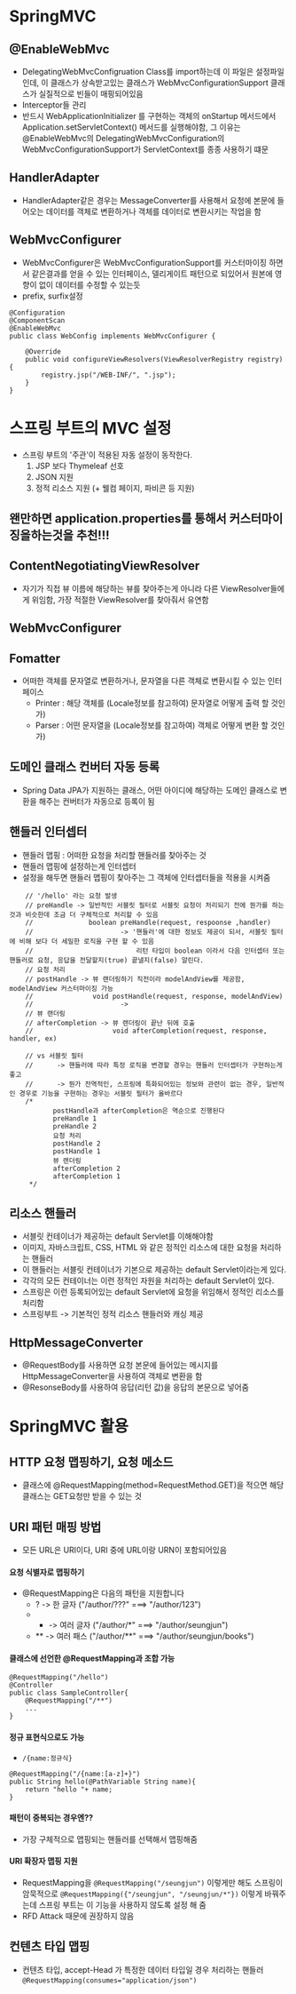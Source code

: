 # SpringMVC

## @EnableWebMvc
- DelegatingWebMvcConfigruation Class를 import하는데 이 파일은 설정파일인데, 이 클래스가 상속받고있는 클래스가 WebMvcConfigurationSupport 클래스가 실질적으로 빈들이 매핑되어있음
- Interceptor들 관리
- 반드시 WebApplicationInitializer 를 구현하는 객체의 onStartup 메서드에서 Application.setServletContext() 메서드를 실행해야함, 그 이유는 @EnableWebMvc의 DelegatingWebMvcConfiguration의  WebMvcConfigurationSupport가 ServletContext를 종종 사용하기 떄문

## HandlerAdapter
- HandlerAdapter같은 경우는 MessageConverter를 사용해서 요청에 본문에 들어오는 데이터를 객체로 변환하거나 객체를 데이터로 변환시키는 작업을 함

## WebMvcConfigurer
- WebMvcConfigurer은 WebMvcConfigurationSupport를 커스터마이징 하면서 같은결과를 얻을 수 있는 인터페이스, 델리게이트 패턴으로 되있어서 원본에 영향이 없이 데이터를 수정할 수 있는듯
- prefix, surfix설정
```
@Configuration
@ComponentScan
@EnableWebMvc
public class WebConfig implements WebMvcConfigurer {

    @Override
    public void configureViewResolvers(ViewResolverRegistry registry) {
        registry.jsp("/WEB-INF/", ".jsp");
    }
}
```

# 스프링 부트의 MVC 설정
- 스프링 부트의 '주관'이 적용된 자동 설정이 동작한다.
  1. JSP 보다 Thymeleaf 선호
  2. JSON 지원
  3. 정적 리소스 지원 (+ 웰컴 페이지, 파비콘 등 지원)
  
  
## 왠만하면 application.properties를 통해서 커스터마이징을하는것을 추천!!!
## ContentNegotiatingViewResolver
- 자기가 직접 뷰 이름에 해당하는 뷰를 찾아주는게 아니라 다른 ViewResolver들에게 위임함, 가장 적절한 ViewResolver를 찾아줘서 유연함

## WebMvcConfigurer

## Fomatter
- 어떠한 객체를 문자열로 변환하거나, 문자열을 다른 객체로 변환시킬 수 있는 인터페이스
  - Printer : 해당 객체를 (Locale정보를 참고하여) 문자열로 어떻게 출력 할 것인가)
  - Parser : 어떤 문자열을 (Locale정보를 참고하여) 객체로 어떻게 변환 할 것인가)

## 도메인 클래스 컨버터 자동 등록
- Spring Data JPA가 지원하는 클래스, 어떤 아이디에 해당하는 도메인 클래스로 변환을 해주는 컨버터가 자동으로 등록이 됨

## 핸들러 인터셉터
- 핸들러 맵핑 : 어떠한 요청을 처리할 핸들러를 찾아주는 것
- 핸들러 맵핑에 설정하는게 인터셉터
- 설정을 해두면 핸들러 맵핑이 찾아주는 그 객체에 인터셉터들을 적용을 시켜줌
```
    // '/hello' 라는 요청 발생
    // preHandle -> 일반적인 서블릿 필터로 서블릿 요청이 처리되기 전에 뭔가를 하는 것과 비슷한데 조금 더 구체적으로 처리할 수 있음
    //              boolean preHandle(request, respoonse ,handler)
    //                      -> '핸들러'에 대한 정보도 제공이 되서, 서블릿 필터에 비해 보다 더 세밀한 로직을 구현 할 수 있음
    //                          리턴 타입이 boolean 이라서 다음 인터셉터 또는 핸들러로 요청, 응답을 전달할지(true) 끝낼지(false) 알린다.
    // 요청 처리
    // postHandle -> 뷰 랜더링하기 직전이라 modelAndView를 제공함, modelAndView 커스터마이징 가능
    //               void postHandle(request, response, modelAndView)
    //                      ->
    // 뷰 랜더링
    // afterCompletion -> 뷰 랜더링이 끝난 뒤에 호출
    //                    void afterCompletion(request, response, handler, ex)

    // vs 서블릿 필터
    //      -> 핸들러에 따라 특정 로직을 변경할 경우는 핸들러 인터셉터가 구현하는게 좋고
    //      -> 뭔가 전역적인, 스프링에 특화되어있는 정보와 관련이 없는 경우, 일반적인 경우로 기능을 구현하는 경우는 서블릿 필터가 올바르다
    /*
           postHandle과 afterCompletion은 역순으로 진행된다
           preHandle 1
           preHandle 2
           요청 처리
           postHandle 2
           postHandle 1
           뷰 랜더링
           afterCompletion 2
           afterCompletion 1
     */
```
## 리소스 핸들러
- 서블릿 컨테이너가 제공하는 default Servlet를 이해해야함
- 이미지, 자바스크립트, CSS, HTML 와 같은 정적인 리소스에 대한 요청을 처리하는 핸들러
- 이 핸들러는 서블릿 컨테이너가 기본으로 제공하는 default Servlet이라는게 있다.
- 각각의 모든 컨테이너는 이런 정적인 자원을 처리하는 default Servlet이 있다.
- 스프링은 이런 등록되어있는 default Servlet에 요청을 위임해서 정적인 리소스를 처리함
- 스프링부트 -> 기본적인 정적 리소스 핸들러와 캐싱 제공

## HttpMessageConverter
- @RequestBody를 사용하면 요청 본문에 들어있는 메시지를 HttpMessageConverter을 사용하여 객체로 변환을 함
- @ResonseBody를 사용하여 응답(리턴 값)을 응답의 본문으로 넣어줌

# SpringMVC 활용

## HTTP 요청 맵핑하기, 요청 메소드
- 클래스에 @RequestMapping(method=RequestMethod.GET)을 적으면 해당 클래스는 GET요청만 받을 수 있는 것

## URI 패턴 매핑 방법
- 모든 URL은 URI이다, URI 중에 URL이랑 URN이 포함되어있음

#### 요청 식별자로 맵핑하기
- @RequestMapping은 다음의 패턴을 지원합니다
  - ? -> 한 글자 ("/author/???"  ===>  "/author/123")
  - * -> 여러 글자 ("/author/*"  ===>  "/author/seungjun")
  - ** -> 여러 패스 ("/author/**"  ===>  "/author/seungjun/books")
  
#### 클래스에 선언한 @RequestMapping과 조합 가능
```
@RequestMapping("/hello")
@Controller
public class SampleController{
    @RequestMapping("/**")
    ...
}
```

#### 정규 표현식으로도 가능
- ```/{name:정규식}```
```
@RequestMapping("/{name:[a-z]+}")
public String hello(@PathVariable String name){
    return "hello "+ name;
}
```
#### 패턴이 중복되는 경우엔??
- 가장 구체적으로 맵핑되는 핸들러를 선택해서 맵핑해줌

#### URI 확장자 맵핑 지원
- RequestMapping을 ``` @RequestMapping("/seungjun") ``` 이렇게만 해도 스프링이 암묵적으로 ``` @RequestMapping({"/seungjun", "/seungjun/*"}) ``` 이렇게 바꿔주는데 스프링 부트는 이 기능을 사용하지 않도록 설정 해 줌
- RFD Attack 때문에 권장하지 않음

## 컨텐츠 타입 맵핑
- 컨텐츠 타입, accept-Head 가 특정한 데이터 타입일 경우 처리하는 핸들러 ``` @RequestMapping(consumes="application/json") ```
